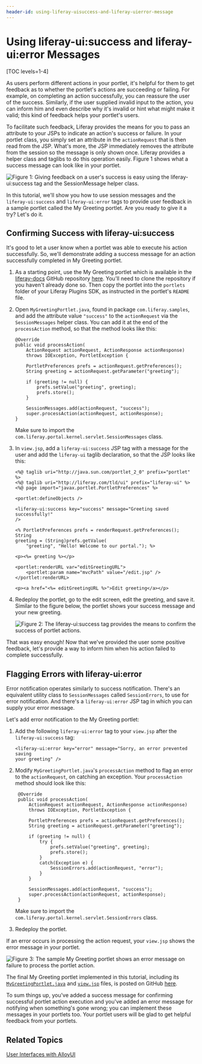 ```yaml
---
header-id: using-liferay-uisuccess-and-liferay-uierror-message
---
```


# Using liferay-ui:success and liferay-ui:error Messages

[TOC levels=1-4]

As users perform different actions in your portlet, it's helpful for them to get
feedback as to whether the portlet's actions are succeeding or failing. For
example, on completing an action successfully, you can reassure the user of the
success. Similarly, if the user supplied invalid input to the action, you can
inform him and even describe why it's invalid or hint what might make it valid;
this kind of feedback helps your portlet's users.  

To facilitate such feedback, Liferay provides the means for you to pass an
attribute to your JSPs to indicate an action's success or failure. In your
portlet class, you simply set an attribute in the `actionRequest` that is then
read from the JSP. What's more, the JSP immediately removes the attribute from
the session so the message is only shown once. Liferay provides a helper class
and taglibs to do this operation easily. Figure 1 shows what a success message
can look like in your portlet. 

![Figure 1: Giving feedback on a user's success is easy using the `liferay-ui:success` tag and the `SessionMessage` helper class.](../../images/liferay-ui-success.png)

In this tutorial, we'll show you how to use session messages and the
`liferay-ui:success` and `liferay-ui:error` tags to provide user feedback in a
sample portlet called the My Greeting portlet. Are you ready to give it a try?
Let's do it. 

## Confirming Success with liferay-ui:success

It's good to let a user know when a portlet was able to execute his action
successfully. So, we'll demonstrate adding a success message for an action
successfully completed in My Greeting portlet. 

1.  As a starting point, use the My Greeting portlet which is available in the
[liferay-docs](https://github.com/liferay/liferay-docs) GitHub repository 
[here](https://github.com/liferay/liferay-docs/tree/6.2.x/develop/tutorials/code/liferayui/success/begin/my-greeting-portlet).
You'll need to clone the repository if you haven't already done so. Then copy
the portlet into the `portlets` folder of your Liferay Plugins SDK, as 
instructed in the portlet's `README` file. 

2.  Open `MyGreetingPortlet.java`, found in package `com.liferay.samples`, and
add the attribute value `"success"` to the `actionRequest` via the
`SessionMessages` helper class. You can add it at the end of the `processAction`
method, so that the method looks like this: 

        @Override
        public void processAction(
            ActionRequest actionRequest, ActionResponse actionResponse)
            throws IOException, PortletException {

            PortletPreferences prefs = actionRequest.getPreferences();
            String greeting = actionRequest.getParameter("greeting");

            if (greeting != null) {
                prefs.setValue("greeting", greeting);
                prefs.store();
            }

            SessionMessages.add(actionRequest, "success");
            super.processAction(actionRequest, actionResponse);
        }

    Make sure to import the `com.liferay.portal.kernel.servlet.SessionMessages` 
    class. 

3.  In `view.jsp`, add a `liferay-ui:success` JSP tag with a message for the
user and add the `liferay-ui` taglib declaration, so that the JSP looks like
this: 

        <%@ taglib uri="http://java.sun.com/portlet_2_0" prefix="portlet" %> 
        <%@ taglib uri="http://liferay.com/tld/ui" prefix="liferay-ui" %> 
        <%@ page import="javax.portlet.PortletPreferences" %>

        <portlet:defineObjects />

        <liferay-ui:success key="success" message="Greeting saved successfully!"
        />

        <% PortletPreferences prefs = renderRequest.getPreferences(); String
        greeting = (String)prefs.getValue(
            "greeting", "Hello! Welcome to our portal."); %>

        <p><%= greeting %></p>

        <portlet:renderURL var="editGreetingURL">
            <portlet:param name="mvcPath" value="/edit.jsp" />
        </portlet:renderURL>

        <p><a href="<%= editGreetingURL %>">Edit greeting</a></p>

4.  Redeploy the portlet, go to the edit screen, edit the
greeting, and save it. Similar to the figure below, the portlet shows your
success message and your new greeting.

    ![Figure 2: The `liferay-ui:success` tag provides the means to confirm the success of portlet actions.](../../images/success-saving-greeting.png)

That was easy enough! Now that we've provided the user some positive feedback,
let's provide a way to inform him when his action failed to complete
successfully. 

## Flagging Errors with liferay-ui:error

Error notification operates similarly to success notification. There's an
equivalent utility class to `SessionMessages` called `SessionErrors`, to use for
error notification. And there's a `liferay-ui:error` JSP tag in which you can
supply your error message. 

Let's add error notification to the My Greeting portlet: 

1.  Add the following `liferay-ui:error` tag to your `view.jsp` after the
`liferay-ui:success` tag: 

        <liferay-ui:error key="error" message="Sorry, an error prevented saving
        your greeting" />

2. Modify `MyGreetingPortlet.java`'s `processAction` method to flag an error to
the `actionRequest`, on catching an exception. Your `processAction` method should
look like this: 

        @Override
        public void processAction(
            ActionRequest actionRequest, ActionResponse actionResponse)
            throws IOException, PortletException {

            PortletPreferences prefs = actionRequest.getPreferences();
            String greeting = actionRequest.getParameter("greeting");

            if (greeting != null) {
                try {
                    prefs.setValue("greeting", greeting);
                    prefs.store();
                }
                catch(Exception e) {
                    SessionErrors.add(actionRequest, "error");
                }
            }

            SessionMessages.add(actionRequest, "success");
            super.processAction(actionRequest, actionResponse);
        }

    Make sure to import the `com.liferay.portal.kernel.servlet.SessionErrors` 
    class.

3.  Redeploy the portlet. 

If an error occurs in processing the action request, your `view.jsp` shows
the error message in your portlet. 

![Figure 3: The sample My Greeting portlet shows an error message on failure to process the portlet action.](../../images/portlet-invalid-data.png)

The final My Greeting portlet implemented in this tutorial, including
its
[`MyGreetingPortlet.java`](https://github.com/liferay/liferay-docs/blob/6.2.x/develop/tutorials/code/liferayui/success/end/my-greeting-portlet/docroot/WEB-INF/src/com/liferay/samples/MyGreetingPortlet.java)
and
[`view.jsp`](https://github.com/liferay/liferay-docs/blob/6.2.x/develop/tutorials/code/liferayui/success/end/my-greeting-portlet/docroot/view.jsp)
files, is posted on GitHub 
[here](https://github.com/liferay/liferay-docs/tree/6.2.x/develop/tutorials/code/liferayui/success/end/my-greeting-portlet). 

To sum things up, you've added a success message for confirming successful
portlet action execution and you've added an error message for notifying when
something's gone wrong; you can implement these messages in your portlets too.
Your portlet users will be glad to get helpful feedback from your portlets. 

## Related Topics

[User Interfaces with AlloyUI](/docs/6-2/tutorials/-/knowledge_base/t/alloyui)

